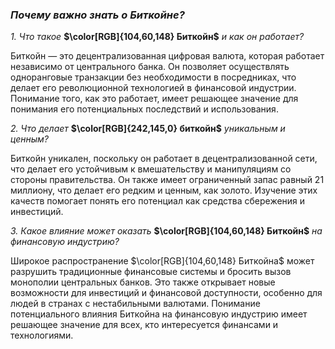 ### **_Почему важно знать о Биткойне?_**    
    
    
_1. Что такое_ **$\color[RGB]{104,60,148} Биткойн$** _и как он работает?_

Биткойн — это децентрализованная цифровая валюта, которая работает независимо от центрального банка. Он позволяет осуществлять одноранговые транзакции без необходимости в посредниках, что делает его революционной технологией в финансовой индустрии. Понимание того, как это работает, имеет решающее значение для понимания его потенциальных последствий и использования.    
    
    
_2. Что делает_ **$\color[RGB]{242,145,0} биткойн$** _уникальным и ценным?_

Биткойн уникален, поскольку он работает в децентрализованной сети, что делает его устойчивым к вмешательству и манипуляциям со стороны правительства. Он также имеет ограниченный запас равный 21 миллиону, что делает его редким и ценным, как золото. Изучение этих качеств помогает понять его потенциал как средства сбережения и инвестиций.    
    
    
_3. Какое влияние может оказать_ **$\color[RGB]{104,60,148} Биткойн$** _на финансовую индустрию?_

Широкое распространение $\color[RGB]{104,60,148} Биткойна$ может разрушить традиционные финансовые системы и бросить вызов монополии центральных банков. Это также открывает новые возможности для инвестиций и финансовой доступности, особенно для людей в странах с нестабильными валютами. Понимание потенциального влияния Биткойна на финансовую индустрию имеет решающее значение для всех, кто интересуется финансами и технологиями.      


     
